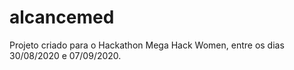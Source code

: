 # alcancemed
Projeto criado para o Hackathon Mega Hack Women, entre os dias 30/08/2020 e 07/09/2020.
